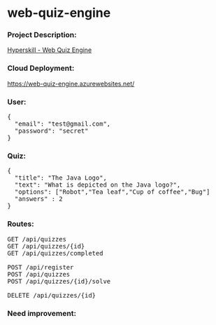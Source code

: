 # web-quiz-engine

### Project Description:
[Hyperskill - Web Quiz Engine](https://hyperskill.org/projects/91?track=1)

### Cloud Deployment:
https://web-quiz-engine.azurewebsites.net/

### User:
<pre>
{
  "email": "test@gmail.com",
  "password": "secret"
}
</pre>

### Quiz:
<pre>
{  
  "title": "The Java Logo",  
  "text": "What is depicted on the Java logo?",  
  "options": ["Robot","Tea leaf","Cup of coffee","Bug"]  
  "answers" : 2  
}
</pre>

### Routes:
<pre>
GET /api/quizzes  
GET /api/quizzes/{id}  
GET /api/quizzes/completed  

POST /api/register
POST /api/quizzes  
POST /api/quizzes/{id}/solve  

DELETE /api/quizzes/{id}
</pre>

### Need improvement:
